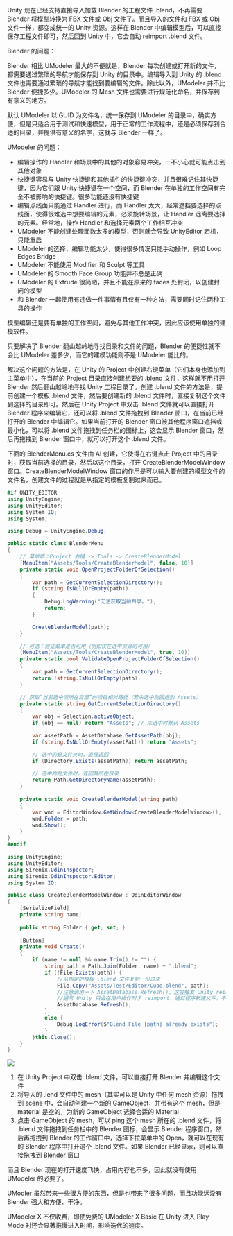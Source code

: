 Unity 现在已经支持直接导入加载 Blender 的工程文件 .blend，不再需要 Blender 将模型转换为 FBX 文件或 Obj 文件了。而且导入的文件和 FBX 或 Obj 文件一样，都变成统一的 Unity 资源。这样在 Blender 中编辑模型后，可以直接保存工程文件即可，然后回到 Unity 中，它会自动 reimport .blend 文件。

Blender 的问题：

Blender 相比 UModeler 最大的不便就是，Blender 每次创建或打开新的文件，都需要通过繁琐的导航才能保存到 Unity 的目录中。编辑导入到 Unity 的 .blend 文件也需要通过繁琐的导航才能找到要编辑的文件。除此以外，UModeler 并不比 Blender 便捷多少。UModeler 的 Mesh 文件也需要进行规范化命名，并保存到有意义的地方。

默认 UModeler 以 GUID 为文件名，统一保存到 UModeler 的目录中，确实方便，但是只适合用于测试和快速模型，用于正常的工作流程中，还是必须保存到合适的目录，并提供有意义的名字，这就与 Blender 一样了。

UModeler 的问题：

- 编辑操作的 Handler 和场景中的其他的对象容易冲突，一不小心就可能点击到其他对象
- 快捷键容易与 Unity 快捷键和其他插件的快捷键冲突，并且很难记住其快捷键，因为它们跟 Unity 快捷键在一个空间，而 Blender 在单独的工作空间有完全不被影响的快捷键。很多功能还没有快捷键
- 编辑点线面只能通过 Handler 进行，而 Handler 太大，经常遮挡要选择的点线面，使得很难选中想要编辑的元素，必须旋转场景，让 Handler 远离要选择的元素。经常地，操作 Handler 和选择元素两个工作相互冲突
- UModeler 不能创建处理面数太多的模型，否则就会导致 UnityEditor 宕机，只能重启
- UModeler 的选择、编辑功能太少，使得很多情况只能手动操作，例如 Loop Edges Bridge
- UModeler 不能使用 Modifier 和 Sculpt 等工具
- UModeler 的 Smooth Face Group 功能并不总是正确
- UModeler 的 Extrude 很简陋，并且不能在原来的 faces 处封闭，以创建封闭的模型
- 和 Blender 一起使用有违做一件事情有且仅有一种方法，需要同时记住两种工具的操作

模型编辑还是要有单独的工作空间，避免与其他工作冲突，因此应该使用单独的建模软件。

只要解决了 Blender 翻山越岭地寻找目录和文件的问题，Blender 的便捷性就不会比 UModeler 差多少，而它的建模功能则不是 UModeler 能比的。

解决这个问题的方法是，在 Unity 的 Project 中创建右键菜单（它们本身也添加到主菜单中），在当前的 Project 目录直接创建想要的 .blend 文件，这样就不用打开 Blender 然后翻山越岭地寻找 Unity 工程目录了。创建 .blend 文件的方法是，提前创建一个模板 .blend 文件，然后要创建新的 .blend 文件时，直接复制这个文件到选择的目录即可。然后在 Unity Project 中双击 .blend 文件就可以直接打开 Blender 程序来编辑它，还可以将 .blend 文件拖拽到 Blender 窗口，在当前已经打开的 Blender 中编辑它。如果当前打开的 Blender 窗口被其他程序窗口遮挡或最小化，可以将 .blend 文件拖拽到任务栏的图标上，这会显示 Blender 窗口，然后再拖拽到 Blender 窗口中，就可以打开这个 .blend 文件。

下面的 BlenderMenu.cs 文件由 AI 创建，它使得在右键点击 Project 中的目录时，获取当前选择的目录，然后以这个目录，打开 CreateBlenderModelWindow 窗口。CreateBlenderModelWindow 窗口的作用是可以输入要创建的模型文件的文件名，创建文件的过程就是从指定的模板复制过来而已。

```C#
#if UNITY_EDITOR
using UnityEngine;
using UnityEditor;
using System.IO;
using System;

using Debug = UnityEngine.Debug;

public static class BlenderMenu
{
	// 菜单项：Project 右键 -> Tools -> CreateBlenderModel
	[MenuItem("Assets/Tools/CreateBlenderModel", false, 10)]
	private static void OpenProjectFolderOfSelection()
	{
		var path = GetCurrentSelectionDirectory();
		if (string.IsNullOrEmpty(path))
		{
			Debug.LogWarning("无法获取当前目录。");
			return;
		}

		CreateBlenderModel(path);
	}

	// 可选：验证菜单是否可用（例如仅在选中资源时可用）
	[MenuItem("Assets/Tools/CreateBlenderModel", true, 10)]
	private static bool ValidateOpenProjectFolderOfSelection()
	{
		var path = GetCurrentSelectionDirectory();
		return !string.IsNullOrEmpty(path);
	}

	// 获取“当前选中项所在目录”的项目相对路径（若未选中则回退到 Assets）
	private static string GetCurrentSelectionDirectory()
	{
		var obj = Selection.activeObject;
		if (obj == null) return "Assets"; // 未选中时默认 Assets

		var assetPath = AssetDatabase.GetAssetPath(obj);
		if (string.IsNullOrEmpty(assetPath)) return "Assets";

		// 选中的是文件夹时，直接返回
		if (Directory.Exists(assetPath)) return assetPath;

		// 选中的是文件时，返回其所在目录
		return Path.GetDirectoryName(assetPath);
	}
	
	private static void CreateBlenderModel(string path) 
	{
		var wnd = EditorWindow.GetWindow<CreateBlenderModelWindow>();
		wnd.Folder = path;
		wnd.Show();
	}
}
#endif
```

```C#
using UnityEngine;
using UnityEditor;
using Sirenix.OdinInspector;
using Sirenix.OdinInspector.Editor;
using System.IO;

public class CreateBlenderModelWindow : OdinEditorWindow
{
	[SerializeField]
	private string name;
	
	public string Folder { get; set; }
	
	[Button]
	private void Create()
	{
		if (name != null && name.Trim() != "") {
			string path = Path.Join(Folder, name) + ".blend";
			if (!File.Exists(path)) {
				//从指定的模板 .blend 文件复制一份过来
                File.Copy("Assets/Test/Editor/Cube.blend", path);
				//注意调用一下 AssetDatabase.Refresh()，这会触发 Unity reimport，以加载新创建的模型文件
                //通常 Unity 只会在用户操作时才 reimport，通过程序新建文件，不会触发 Unity reimport
                AssetDatabase.Refresh();
			}
			else {
				Debug.LogError($"Blend File {path} already exists");
			}
		}this.Close();
	}
}
```

![](image/OpenBlenderInUnity.gif)

1. 在 Unity Project 中双击 .blend 文件，可以直接打开 Blender 并编辑这个文件
2. 将导入的 .lend 文件中的 mesh（其实可以是 Unity 中任何 mesh 资源）拖拽到 scene 中，会自动创建一个新的 GameObject，并带有这个 mesh，但是 material 是空的，为新的 GameObject 选择合适的 Material
3. 点击 GameObject 的 mesh，可以 ping 这个 mesh 所在的 .blend 文件，将 .blend 文件拖拽到任务栏中的 Blender 图标，会显示 Blender 程序窗口，然后再拖拽到 Blender 的工作窗口中，选择下拉菜单中的 Open，就可以在现有的 Blender 程序中打开这个 .blend 文件。如果 Blender 已经显示，则可以直接拖拽到 Blender 窗口

而且 Blender 现在的打开速度飞快，占用内存也不多，因此就没有使用 UModeler 的必要了。

UModler 虽然带来一些很方便的东西，但是也带来了很多问题，而且功能远没有 Blender 强大和方便、干净。

UModeler X 不仅收费，即使免费的 UModeler X Basic 在 Unity 进入 Play Mode 时还会显著拖慢进入时间，影响迭代的速度。
